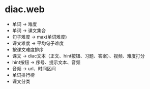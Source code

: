 # diac.web
 * 单词 -> 难度
 * 单词 -> 课文集合
 * 句子难度 -> max(单词难度)
 * 课文难度 -> 平均句子难度
 * 按课文难度排序
 * 课文 -> diac文本（正文、hint按钮、习题、答案）、视频、难度打分
 * hint按钮 -> 序号、提示文本、音频
 * 音频 -> url、时间区间
 * 单词排行榜
 * 课文分类
